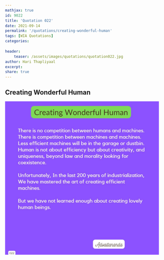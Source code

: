 ```yaml
---
mathjax: true
id: 9022
title: 'Quotation 022'
date: 2021-09-14
permalink: '/quotations/creating-wonderful-human'
tags: [WIA Quotations] 
categories: 

header:
    teaser: /assets/images/quotations/quotation022.jpg
author: Hari Thapliyaal 
excerpt:
share: true 
---
```


## Creating Wonderful Human

![Creating Wonderful Human](/assets/images/quotations/quotation022.jpg)
